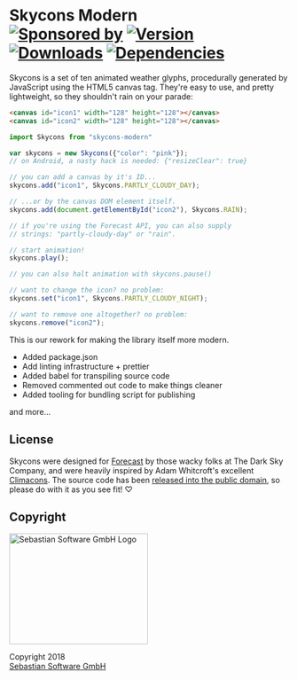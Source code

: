 # Skycons Modern<br/>[![Sponsored by][sponsor-img]][sponsor] [![Version][npm-version-img]][npm] [![Downloads][npm-downloads-img]][npm] [![Dependencies][deps-img]][deps]

[sponsor-img]: https://img.shields.io/badge/Sponsored%20by-Sebastian%20Software-692446.svg
[sponsor]: https://www.sebastian-software.de
[deps]: https://david-dm.org/sebastian-software/skycons-modern
[deps-img]: https://david-dm.org/sebastian-software/skycons-modern.svg
[npm]: https://www.npmjs.com/package/skycons-modern
[npm-downloads-img]: https://img.shields.io/npm/dm/skycons-modern.svg
[npm-version-img]: https://img.shields.io/npm/v/skycons-modern.svg

Skycons is a set of ten animated weather glyphs, procedurally generated by
JavaScript using the HTML5 canvas tag. They're easy to use, and pretty
lightweight, so they shouldn't rain on your parade:

```html
<canvas id="icon1" width="128" height="128"></canvas>
<canvas id="icon2" width="128" height="128"></canvas>
```

```js
import Skycons from "skycons-modern"

var skycons = new Skycons({"color": "pink"});
// on Android, a nasty hack is needed: {"resizeClear": true}

// you can add a canvas by it's ID...
skycons.add("icon1", Skycons.PARTLY_CLOUDY_DAY);

// ...or by the canvas DOM element itself.
skycons.add(document.getElementById("icon2"), Skycons.RAIN);

// if you're using the Forecast API, you can also supply
// strings: "partly-cloudy-day" or "rain".

// start animation!
skycons.play();

// you can also halt animation with skycons.pause()

// want to change the icon? no problem:
skycons.set("icon1", Skycons.PARTLY_CLOUDY_NIGHT);

// want to remove one altogether? no problem:
skycons.remove("icon2");
```

This is our rework for making the library itself more modern.

- Added package.json
- Add linting infrastructure + prettier
- Added babel for transpiling source code
- Removed commented out code to make things cleaner
- Added tooling for bundling script for publishing

and more...


## License

Skycons were designed for [Forecast](http://forecast.io/) by those wacky folks
at The Dark Sky Company, and were heavily inspired by Adam Whitcroft's
excellent [Climacons](http://adamwhitcroft.com/climacons/). The source code has
been [released into the public domain][cc0], so please do with it as you see
fit! ♡

[cc0]: http://creativecommons.org/publicdomain/zero/1.0/


## Copyright

<img src="https://cdn.rawgit.com/sebastian-software/sebastian-software-brand/3d93746f/sebastiansoftware-en.svg" alt="Sebastian Software GmbH Logo" width="250" height="200"/>

Copyright 2018<br/>[Sebastian Software GmbH](http://www.sebastian-software.de)
